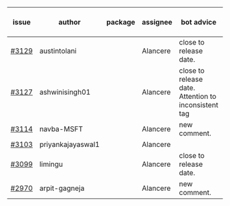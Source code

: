 | issue | author | package | assignee | bot advice | created date of issue | target release date | date from target |
| ------ | ------ | ------ | ------ | ------ | ------ | ------ | :-----: |
| [#3129](https://github.com/Azure/sdk-release-request/issues/3129) | austintolani |  | Alancere | close to release date.  | 08-30 | 09-01 | 0 |
| [#3127](https://github.com/Azure/sdk-release-request/issues/3127) | ashwinisingh01 |  | Alancere | close to release date.  Attention to inconsistent tag | 08-29 | 09-02 | 1 |
| [#3114](https://github.com/Azure/sdk-release-request/issues/3114) | navba-MSFT |  | Alancere | new comment. | 08-24 | 09-07 |  |
| [#3103](https://github.com/Azure/sdk-release-request/issues/3103) | priyankajayaswal1 |  | Alancere |  | 08-22 | 09-05 |  |
| [#3099](https://github.com/Azure/sdk-release-request/issues/3099) | limingu |  | Alancere | close to release date.  | 08-18 | 08-31 | 0 |
| [#2970](https://github.com/Azure/sdk-release-request/issues/2970) | arpit-gagneja |  | Alancere | new comment. | 07-04 | 09-30 |  |
